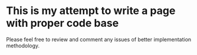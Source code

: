 # This is my attempt to write a page with proper code base
Please feel free to review and comment any issues of better implementation methodology.
